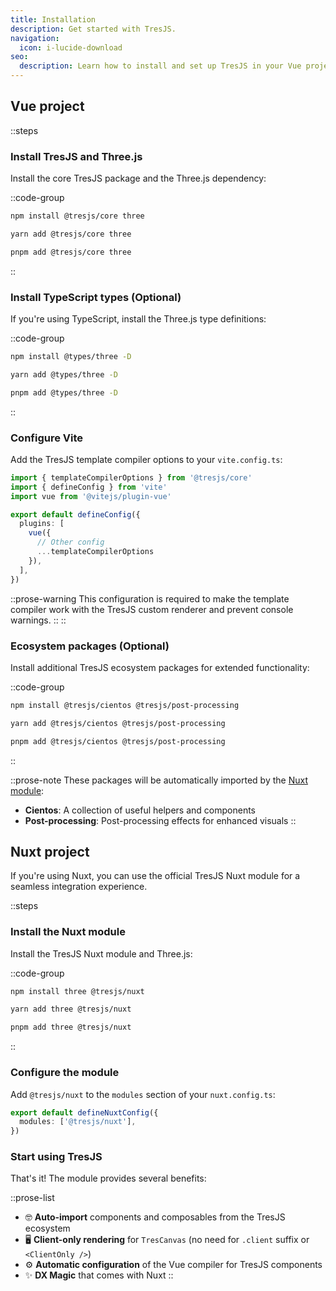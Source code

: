 ```yaml
---
title: Installation
description: Get started with TresJS.
navigation:
  icon: i-lucide-download
seo:
  description: Learn how to install and set up TresJS in your Vue project.
---
```


## Vue project

::steps
### Install TresJS and Three.js

Install the core TresJS package and the Three.js dependency:

::code-group
```bash [npm]
npm install @tresjs/core three
```

```bash [yarn]
yarn add @tresjs/core three
```

```bash [pnpm]
pnpm add @tresjs/core three
```
::

### Install TypeScript types (Optional)

If you're using TypeScript, install the Three.js type definitions:

::code-group
```bash [npm]
npm install @types/three -D
```

```bash [yarn]
yarn add @types/three -D
```

```bash [pnpm]
pnpm add @types/three -D
```
::

### Configure Vite

Add the TresJS template compiler options to your `vite.config.ts`:

```typescript [vite.config.ts]
import { templateCompilerOptions } from '@tresjs/core'
import { defineConfig } from 'vite'
import vue from '@vitejs/plugin-vue'

export default defineConfig({
  plugins: [
    vue({
      // Other config
      ...templateCompilerOptions
    }),
  ],
})
```
::prose-warning
This configuration is required to make the template compiler work with the TresJS custom renderer and prevent console warnings.
::
::

### Ecosystem packages (Optional)

Install additional TresJS ecosystem packages for extended functionality:

::code-group
```bash [npm]
npm install @tresjs/cientos @tresjs/post-processing
```

```bash [yarn]
yarn add @tresjs/cientos @tresjs/post-processing
```

```bash [pnpm]
pnpm add @tresjs/cientos @tresjs/post-processing
```
::

::prose-note
These packages will be automatically imported by the [Nuxt module](/getting-started/installation#nuxt-project):
- **Cientos**: A collection of useful helpers and components
- **Post-processing**: Post-processing effects for enhanced visuals
::

## Nuxt project <UIcon name="i-simple-icons-nuxt" />

If you're using Nuxt, you can use the official TresJS Nuxt module for a seamless integration experience.

::steps
### Install the Nuxt module

Install the TresJS Nuxt module and Three.js:

::code-group
```bash [npm]
npm install three @tresjs/nuxt
```

```bash [yarn]
yarn add three @tresjs/nuxt
```

```bash [pnpm]
pnpm add three @tresjs/nuxt
```
::

### Configure the module

Add `@tresjs/nuxt` to the `modules` section of your `nuxt.config.ts`:

```typescript [nuxt.config.ts]
export default defineNuxtConfig({
  modules: ['@tresjs/nuxt'],
})
```

### Start using TresJS

That's it! The module provides several benefits:

::prose-list
- 🤓 **Auto-import** components and composables from the TresJS ecosystem
- 🖥️ **Client-only rendering** for `TresCanvas` (no need for `.client` suffix or `<ClientOnly />`)
- ⚙️ **Automatic configuration** of the Vue compiler for TresJS components
- ✨ **DX Magic** that comes with Nuxt
::
